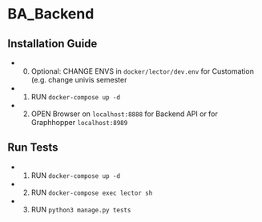 # BA_Backend
## Installation Guide
- 0. Optional: CHANGE ENVS in `docker/lector/dev.env` for Customation (e.g. change univis semester
- 1. RUN `docker-compose up -d`
- 2. OPEN Browser on `localhost:8888` for Backend API or for Graphhopper `localhost:8989` 

## Run Tests
- 1. RUN `docker-compose up -d`
- 2. RUN `docker-compose exec lector sh`
- 3. RUN `python3 manage.py tests`

